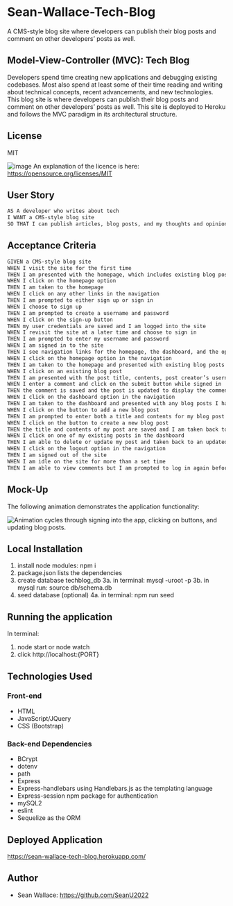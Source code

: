 # Sean-Wallace-Tech-Blog
A CMS-style blog site where developers can publish their blog posts and comment on other developers’ posts as well.

## Model-View-Controller (MVC): Tech Blog
Developers spend time creating new applications and debugging existing codebases. Most also spend at least some of their time reading and writing about technical concepts, recent advancements, and new technologies. This blog site is where developers can publish their blog posts and comment on other developers’ posts as well. This site is deployed to Heroku and follows the MVC paradigm in its architectural structure.

## License
 MIT

![image](https://img.shields.io/badge/License-MIT-yellow.svg) An explanation of the licence is here: https://opensource.org/licenses/MIT

## User Story

```md
AS A developer who writes about tech
I WANT a CMS-style blog site
SO THAT I can publish articles, blog posts, and my thoughts and opinions
```
## Acceptance Criteria

```md
GIVEN a CMS-style blog site
WHEN I visit the site for the first time
THEN I am presented with the homepage, which includes existing blog posts if any have been posted; navigation links for the homepage and the dashboard; and the option to log in
WHEN I click on the homepage option
THEN I am taken to the homepage
WHEN I click on any other links in the navigation
THEN I am prompted to either sign up or sign in
WHEN I choose to sign up
THEN I am prompted to create a username and password
WHEN I click on the sign-up button
THEN my user credentials are saved and I am logged into the site
WHEN I revisit the site at a later time and choose to sign in
THEN I am prompted to enter my username and password
WHEN I am signed in to the site
THEN I see navigation links for the homepage, the dashboard, and the option to log out
WHEN I click on the homepage option in the navigation
THEN I am taken to the homepage and presented with existing blog posts that include the post title and the date created
WHEN I click on an existing blog post
THEN I am presented with the post title, contents, post creator’s username, and date created for that post and have the option to leave a comment
WHEN I enter a comment and click on the submit button while signed in
THEN the comment is saved and the post is updated to display the comment, the comment creator’s username, and the date created
WHEN I click on the dashboard option in the navigation
THEN I am taken to the dashboard and presented with any blog posts I have already created and the option to add a new blog post
WHEN I click on the button to add a new blog post
THEN I am prompted to enter both a title and contents for my blog post
WHEN I click on the button to create a new blog post
THEN the title and contents of my post are saved and I am taken back to an updated dashboard with my new blog post
WHEN I click on one of my existing posts in the dashboard
THEN I am able to delete or update my post and taken back to an updated dashboard
WHEN I click on the logout option in the navigation
THEN I am signed out of the site
WHEN I am idle on the site for more than a set time
THEN I am able to view comments but I am prompted to log in again before I can add, update, or delete comments
```

## Mock-Up

The following animation demonstrates the application functionality:

![Animation cycles through signing into the app, clicking on buttons, and updating blog posts.](./Assets/14-mvc-homework-demo-01.gif) 

## Local Installation
1. install node modules: npm i
2. package.json lists the dependencies
3. create database techblog_db
3a. in terminal: mysql -uroot -p 
3b. in mysql run: source db/schema.db
4. seed database (optional)
4a. in terminal: npm run seed

## Running the application
In terminal:
 1. node start or node watch
 2. click http://localhost:{PORT}

## Technologies Used

### Front-end
 - HTML
 - JavaScript/JQuery
 - CSS (Bootstrap)

### Back-end Dependencies
 - BCrypt
 - dotenv
 - path
 - Express
 - Express-handlebars using Handlebars.js as the templating language
 - Express-session npm package for authentication
 - mySQL2
 - eslint
 - Sequelize as the ORM

## Deployed Application
https://sean-wallace-tech-blog.herokuapp.com/

## Author
 - Sean Wallace: https://github.com/SeanU2022
